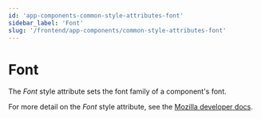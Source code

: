 ```yaml
---
id: 'app-components-common-style-attributes-font'
sidebar_label: 'Font'
slug: '/frontend/app-components/common-style-attributes-font'
---
```

# Font
The *Font* style attribute sets the font family of a component's font.


For more detail on the *Font* style attribute, see the [Mozilla developer docs](https://developer.mozilla.org/en-US/docs/Web/CSS/@font-face).